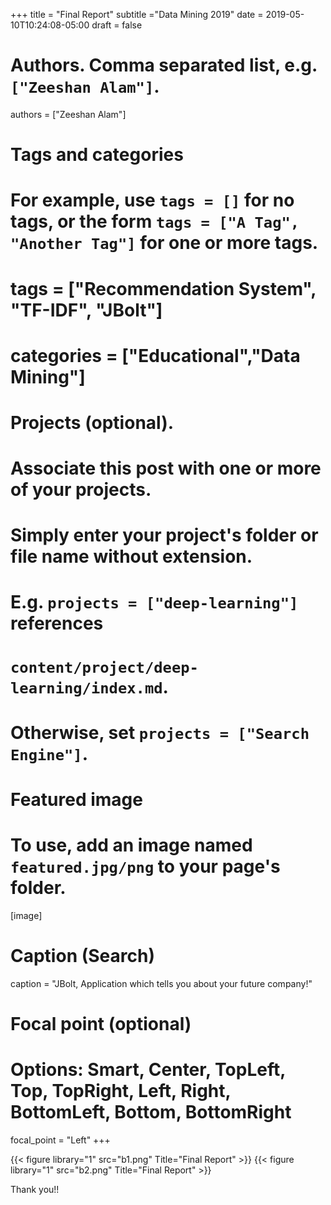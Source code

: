 +++
title = "Final Report"
subtitle ="Data Mining 2019"
date = 2019-05-10T10:24:08-05:00
draft = false


# Authors. Comma separated list, e.g. `["Zeeshan Alam"]`.
authors = ["Zeeshan Alam"]

# Tags and categories
# For example, use `tags = []` for no tags, or the form `tags = ["A Tag", "Another Tag"]` for one or more tags.
# tags = ["Recommendation System", "TF-IDF", "JBolt"]
# categories = ["Educational","Data Mining"]

# Projects (optional).
#   Associate this post with one or more of your projects.
#   Simply enter your project's folder or file name without extension.
#   E.g. `projects = ["deep-learning"]` references 
#   `content/project/deep-learning/index.md`.
#   Otherwise, set `projects = ["Search Engine"]`.





# Featured image
# To use, add an image named `featured.jpg/png` to your page's folder. 
[image]
  # Caption (Search)
  caption = "JBolt, Application which tells you about your future company!"

  # Focal point (optional)
  # Options: Smart, Center, TopLeft, Top, TopRight, Left, Right, BottomLeft, Bottom, BottomRight
  focal_point = "Left"
+++

{{< figure library="1" src="b1.png" Title="Final Report"  >}}
{{< figure library="1" src="b2.png" Title="Final Report" >}}

Thank you!!
